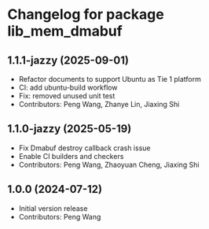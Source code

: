 # Changelog for package lib_mem_dmabuf

## 1.1.1-jazzy (2025-09-01)

- Refactor documents to support Ubuntu as Tie 1 platform
- CI: add ubuntu-build workflow
- Fix: removed unused unit test
- Contributors: Peng Wang, Zhanye Lin, Jiaxing Shi

## 1.1.0-jazzy (2025-05-19)
- Fix Dmabuf destroy callback crash issue
- Enable CI builders and checkers
- Contributors: Peng Wang, Zhaoyuan Cheng, Jiaxing Shi

## 1.0.0 (2024-07-12)

- Initial version release
- Contributors: Peng Wang
